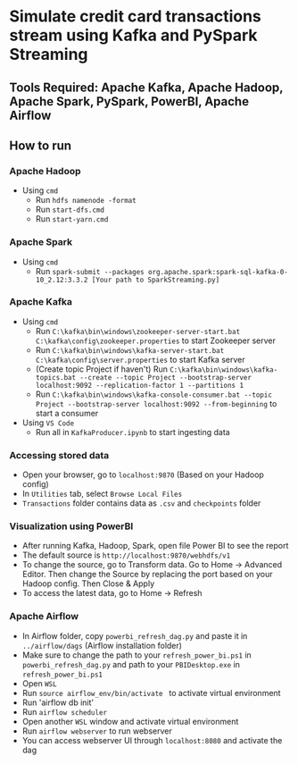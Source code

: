# Simulate credit card transactions stream using Kafka and PySpark Streaming

## Tools Required: Apache Kafka, Apache Hadoop, Apache Spark, PySpark, PowerBI, Apache Airflow

## How to run

### Apache Hadoop
- Using `cmd`
  - Run `hdfs namenode -format`
  - Run `start-dfs.cmd` 
  - Run `start-yarn.cmd`

### Apache Spark
- Using `cmd`
  - Run `spark-submit --packages org.apache.spark:spark-sql-kafka-0-10_2.12:3.3.2 [Your path to SparkStreaming.py]`
    
### Apache Kafka
- Using `cmd`
  - Run `C:\kafka\bin\windows\zookeeper-server-start.bat C:\kafka\config\zookeeper.properties` to start Zookeeper server
  - Run `C:\kafka\bin\windows\kafka-server-start.bat C:\kafka\config\server.properties` to start Kafka server
  - (Create topic Project if haven't) Run `C:\kafka\bin\windows\kafka-topics.bat --create --topic Project --bootstrap-server localhost:9092 --replication-factor 1 --partitions 1`
  - Run `C:\kafka\bin\windows\kafka-console-consumer.bat --topic Project --bootstrap-server localhost:9092 --from-beginning` to start a consumer
- Using `VS Code`
  - Run all in `KafkaProducer.ipynb` to start ingesting data

### Accessing stored data
- Open your browser, go to `localhost:9870` (Based on your Hadoop config)
- In `Utilities` tab, select `Browse Local Files`
- `Transactions` folder contains data as `.csv` and `checkpoints` folder

### Visualization using PowerBI
- After running Kafka, Hadoop, Spark, open file Power BI to see the report
- The default source is `http://localhost:9870/webhdfs/v1`
- To change the source, go to Transform data. Go to Home -> Advanced Editor. Then change the Source by replacing the port based on your Hadoop config. Then Close & Apply
- To access the latest data, go to Home -> Refresh

### Apache Airflow
- In Airflow folder, copy `powerbi_refresh_dag.py` and paste it in `../airflow/dags` (Airflow installation folder)
- Make sure to change the path to your `refresh_power_bi.ps1` in `powerbi_refresh_dag.py` and path to your `PBIDesktop.exe` in `refresh_power_bi.ps1`
- Open `WSL`
- Run `source airflow_env/bin/activate ` to activate virtual environment
- Run 'airflow db init'
- Run `airflow scheduler`
- Open another `WSL` window and activate virtual environment
- Run `airflow webserver` to run webserver
- You can access webserver UI through `localhost:8080` and activate the dag
